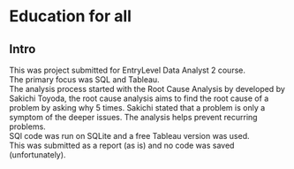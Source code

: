 # Education for all 

## Intro
This was project submitted for EntryLevel Data Analyst 2 course. <br>
The primary focus was SQL and Tableau.
<br>
The analysis process started with the Root Cause Analysis by developed by Sakichi Toyoda, the root cause analysis aims to find the root cause of a problem by asking why 5 times. Sakichi stated that a problem is only a symptom of the deeper issues. The analysis helps prevent recurring problems.
<br>
SQl code was run on SQLite and a free Tableau version was used. 
<br>
This was submitted as a report (as is) and no code was saved (unfortunately).
